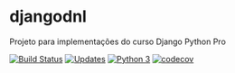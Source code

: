 # djangodnl

Projeto para implementações do curso Django Python Pro

[![Build Status](https://www.travis-ci.com/danielngd/djangodnl.svg?branch=main)](https://www.travis-ci.com/danielngd/djangodnl)
[![Updates](https://pyup.io/repos/github/danielngd/djangodnl/shield.svg)](https://pyup.io/repos/github/danielngd/djangodnl/)
[![Python 3](https://pyup.io/repos/github/danielngd/djangodnl/python-3-shield.svg)](https://pyup.io/repos/github/danielngd/djangodnl/)
[![codecov](https://codecov.io/gh/danielngd/djangodnl/branch/master/graph/badge.svg?token=G4CijpjqOZ)](https://codecov.io/gh/danielngd/djangodnl)
